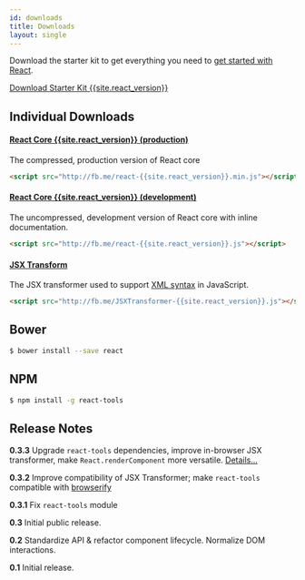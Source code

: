 ```yaml
---
id: downloads
title: Downloads
layout: single
---
```

Download the starter kit to get everything you need to
[get started with React](/react/docs/getting-started.html).

<div class="buttons-unit downloads">
  <a href="/react/downloads/react-{{site.react_version}}.zip" class="button">
    Download Starter Kit {{site.react_version}}
  </a>
</div>

## Individual Downloads

#### <a href="http://fb.me/react-{{site.react_version}}.min.js">React Core {{site.react_version}} (production)</a>
The compressed, production version of React core

```html
<script src="http://fb.me/react-{{site.react_version}}.min.js"></script>
```

#### <a href="http://fb.me/react-{{site.react_version}}.js">React Core {{site.react_version}} (development)</a>
The uncompressed, development version of React core with inline documentation.

```html
<script src="http://fb.me/react-{{site.react_version}}.js"></script>
```

#### <a href="http://fb.me/JSXTransformer-{{site.react_version}}.js">JSX Transform</a>
The JSX transformer used to support [XML syntax](/react/docs/syntax.html) in JavaScript.

```html
<script src="http://fb.me/JSXTransformer-{{site.react_version}}.js"></script>
```

## Bower

```sh
$ bower install --save react
```

## NPM

```sh
$ npm install -g react-tools
```

## Release Notes

**0.3.3** Upgrade `react-tools` dependencies, improve in-browser JSX transformer, make `React.renderComponent` more versatile. [Details...](blog/2013/06/20/react-v0-3-3.html)

**0.3.2** Improve compatibility of JSX Transformer; make `react-tools` compatible with [browserify](https://github.com/substack/node-browserify)

**0.3.1** Fix `react-tools` module

**0.3** Initial public release.

**0.2** Standardize API & refactor component lifecycle. Normalize DOM interactions.

**0.1** Initial release.
